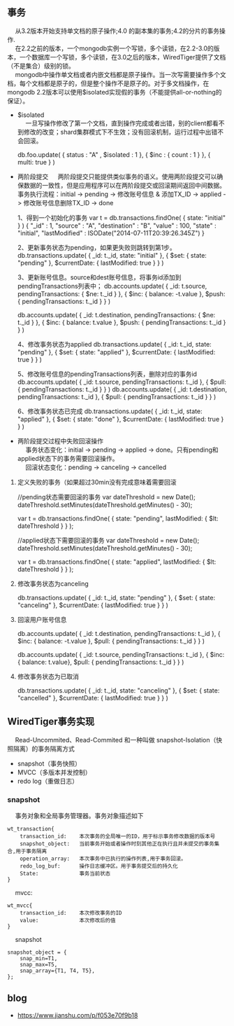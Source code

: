 ## 事务  
&emsp; 从3.2版本开始支持单文档的原子操作;4.0 的副本集的事务;4.2的分片的事务操作.  
&emsp; 在2.2之前的版本，一个mongodb实例一个写锁，多个读锁，在2.2-3.0的版本，一个数据库一个写锁，多个读锁，在3.0之后的版本，WiredTiger提供了文档（不是集合）级别的锁。  
&emsp; mongodb中操作单文档或者内嵌文档都是原子操作。当一次写需要操作多个文档，每个文档都是原子的，但是整个操作不是原子的。对于多文档操作，在mongodb 2.2版本可以使用$isolated实现假的事务（不能提供all-or-nothing的保证）。  
* $isolated  
&emsp; 一旦写操作修改了第一个文档，直到操作完成或者出错，别的client都看不到修改的改变；shard集群模式下不生效；没有回滚机制，运行过程中出错不会回滚。  
	
	db.foo.update(
		{ status : "A" , $isolated : 1 },
		{ $inc : { count : 1 } },
		{ multi: true }
	)

* 两阶段提交
&emsp; 两阶段提交只能提供类似事务的语义。使用两阶段提交可以确保数据的一致性，但是应用程序可以在两阶段提交或回滚期间返回中间数据。  
事务执行流程：initial -> pending -> 修改账号信息 & 添加TX_ID -> applied -> 修改账号信息删除TX_ID -> done  


	1、得到一个初始化的事务
	var t = db.transactions.findOne( { state: "initial" } )
	{ "_id" : 1, "source" : "A", "destination" : "B", "value" : 100, "state" : "initial", "lastModified" : ISODate("2014-07-11T20:39:26.345Z") }
	
	2、更新事务状态为pending，如果更失败则跳转到第1步。
	db.transactions.update(
		{ _id: t._id, state: "initial" },
		{
		  $set: { state: "pending" },
		  $currentDate: { lastModified: true }
		}
	)
	
	3、更新账号信息。source和dest账号信息，将事务id添加到pendingTransactions列表中；
	db.accounts.update(
	   { _id: t.source, pendingTransactions: { $ne: t._id } },
	   { $inc: { balance: -t.value }, $push: { pendingTransactions: t._id } }
	)
	
	db.accounts.update(
	   { _id: t.destination, pendingTransactions: { $ne: t._id } },
	   { $inc: { balance: t.value }, $push: { pendingTransactions: t._id } }
	)

	4、修改事务状态为applied
	db.transactions.update(
	   { _id: t._id, state: "pending" },
	   {
		 $set: { state: "applied" },
		 $currentDate: { lastModified: true }
	   }
	)
	
	5、修改账号信息的pendingTransactions列表，删除对应的事务id  
	db.accounts.update(
	   { _id: t.source, pendingTransactions: t._id },
	   { $pull: { pendingTransactions: t._id } }
	)
	db.accounts.update(
	   { _id: t.destination, pendingTransactions: t._id },
	   { $pull: { pendingTransactions: t._id } }
	)
	
	6、修改事务状态已完成
	db.transactions.update(
	   { _id: t._id, state: "applied" },
	   {
		 $set: { state: "done" },
		 $currentDate: { lastModified: true }
	   }
	)

* 两阶段提交过程中失败回滚操作  
&emsp; 事务状态变化：initial -> pending -> applied -> done。只有pending和applied状态下的事务需要回滚操作。  
&emsp; 回滚状态变化：pending -> canceling -> cancelled  
1. 定义失败的事务（如果超过30min没有完成意味着需要回滚  

	//pending状态需要回滚的事务
	var dateThreshold = new Date();
	dateThreshold.setMinutes(dateThreshold.getMinutes() - 30);

	var t = db.transactions.findOne( { state: "pending", lastModified: { $lt: dateThreshold } } );
	
	//applied状态下需要回滚的事务
	var dateThreshold = new Date();
	dateThreshold.setMinutes(dateThreshold.getMinutes() - 30);

	var t = db.transactions.findOne( { state: "applied", lastModified: { $lt: dateThreshold } } );
	
2. 修改事务状态为canceling  
	
	db.transactions.update(
	   { _id: t._id, state: "pending" },
	   {
		 $set: { state: "canceling" },
		 $currentDate: { lastModified: true }
	   }
	)

3. 回滚用户账号信息   

	db.accounts.update(
	   { _id: t.destination, pendingTransactions: t._id },
	   {
		 $inc: { balance: -t.value },
		 $pull: { pendingTransactions: t._id }
	   }
	)
	
	db.accounts.update(
	   { _id: t.source, pendingTransactions: t._id },
	   {
		 $inc: { balance: t.value},
		 $pull: { pendingTransactions: t._id }
	   }
	)

4. 修改事务状态为已取消  

	db.transactions.update(
	   { _id: t._id, state: "canceling" },
	   {
		 $set: { state: "cancelled" },
		 $currentDate: { lastModified: true }
	   }
	)

## WiredTiger事务实现
&emsp;  Read-Uncommited、Read-Commited 和一种叫做 snapshot-Isolation（快照隔离）的事务隔离方式  
* snapshot（事务快照）  
* MVCC（多版本并发控制）  
* redo log（重做日志）  
  
### snapshot  
&emsp; 事务对象和全局事务管理器。事务对象描述如下  

	wt_transaction{
		transaction_id:    本次事务的全局唯一的ID，用于标示事务修改数据的版本号
		snapshot_object:   当前事务开始或者操作时刻其他正在执行且并未提交的事务集合,用于事务隔离
		operation_array:   本次事务中已执行的操作列表,用于事务回滚。
		redo_log_buf:      操作日志缓冲区。用于事务提交后的持久化
		State:             事务当前状态
	}  
&emsp; mvcc:  

	wt_mvcc{  
		transaction_id:    本次修改事务的ID  
		value:             本次修改后的值  
	}

&emsp; snapshot  
	
	snapshot_object = {  
		snap_min=T1,  
		snap_max=T5,  
		snap_array={T1, T4, T5},  
	};
	
## blog
* https://www.jianshu.com/p/f053e70f9b18  